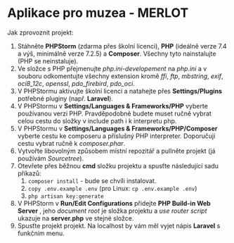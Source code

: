 # Aplikace pro muzea - MERLOT

Jak zprovoznit projekt:

1. Stáhněte **PHPStorm** (zdarma přes školní licenci), **PHP** (ideálně verze 7.4 a výš, minimálně verze 7.2.5) a **Composer**. Všechny tyto nainstalujte (PHP se neinstaluje).
2. Ve složce s PHP přejmenujte _php.ini-developement_ na _php.ini_ a v souboru odkomentujte všechny extension kromě _ffi_, _ftp_, _mbstring_, _exif_, _oci8_12c_, _openssl_, _pdo_firebird_, _pdo_oci_.
3. V PHPStormu aktivujte školní licenci a natahejte přes **Settings/Plugins** potřebné pluginy (např. **Laravel**).
4. V PHPStormu v **Settings/Languages & Frameworks/PHP** vyberte používanou verzi PHP. Pravděpodobně budete muset ručně vybrat celou cestu do složky v include path i k interpretu php.
5. V PHPStormu v **Settings/Languages & Frameworks/PHP/Composer** vyberte cestu ke composeru a příslušný PHP interpreter. Doporučuji cestu vybrat ručně k _composer.phar_.
6. Vytvořte libovolným způsobem místní repozitář a pullněte projekt (já používám _Sourcetree_).
7. Otevřete přes běžnou **cmd** složku projektu a spusťte následující sadu příkazů:
    1. `composer install` - bude se chvíli instalovat.
    2. `copy .env.example .env` (pro Linux: `cp .env.example .env`)
    3. `php artisan key:generate`
8. V PHPStorm v **Run/Edit Configurations** přidejte **PHP Build-in Web Server** , jeho _document root_ je složka projektu a _use router script_ ukazuje na **server.php** ve stejné složce.
9. Spusťte projekt projekt. Na localhost by vám měl vyjet nápis **Laravel** s funkčním menu.
